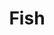 ---
title: Fish
description: delicious nigerian vegetable soup
featured-image: /uploads/beef-stew.jpg
theme: Meat
---